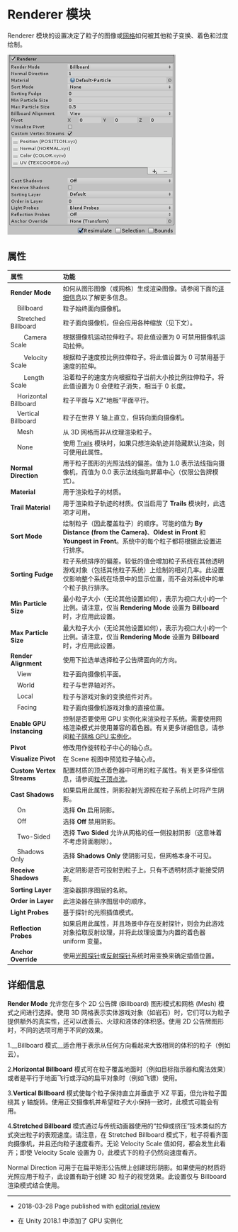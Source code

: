 # Renderer 模块

Renderer 模块的设置决定了粒子的图像或[网格](class-Mesh.html)如何被其他粒子变换、着色和过度绘制。

![](../uploads/Main/PartSysRendererModule-0.png) 

## 属性

| **属性**| **功能** |
|:---|:---| 
| __Render Mode__| 如何从图形图像（或网格）生成渲染图像。请参阅下面的[详细信息](#Details)以了解更多信息。 |
|&nbsp;&nbsp;&nbsp;&nbsp;Billboard| 粒子始终面向摄像机。 |
|&nbsp;&nbsp;&nbsp;&nbsp;Stretched Billboard| 粒子面向摄像机，但会应用各种缩放（见下文）。 |
|&nbsp;&nbsp;&nbsp;&nbsp;&nbsp;&nbsp;&nbsp;&nbsp;Camera Scale| 根据摄像机运动拉伸粒子。将此值设置为 0 可禁用摄像机运动拉伸。 |
|&nbsp;&nbsp;&nbsp;&nbsp;&nbsp;&nbsp;&nbsp;&nbsp;Velocity Scale| 根据粒子速度按比例拉伸粒子。将此值设置为 0 可禁用基于速度的拉伸。 |
|&nbsp;&nbsp;&nbsp;&nbsp;&nbsp;&nbsp;&nbsp;&nbsp;Length Scale| 沿着粒子的速度方向根据粒子当前大小按比例拉伸粒子。将此值设置为 0 会使粒子消失，相当于 0 长度。 |
|&nbsp;&nbsp;&nbsp;&nbsp;Horizontal Billboard| 粒子平面与 XZ“地板”平面平行。 |
|&nbsp;&nbsp;&nbsp;&nbsp;Vertical Billboard| 粒子在世界 Y 轴上直立，但转向面向摄像机。 |
|&nbsp;&nbsp;&nbsp;&nbsp;Mesh| 从 3D 网格而非从纹理渲染粒子。 |
|&nbsp;&nbsp;&nbsp;&nbsp;None| 使用 [Trails](PartSysTrailsModule.html) 模块时，如果只想渲染轨迹并隐藏默认渲染，则可使用此属性。 |
| __Normal Direction__| 用于粒子图形的光照法线的偏差。值为 1.0 表示法线指向摄像机，而值为 0.0 表示法线指向屏幕中心（仅限公告牌模式）。 |
| __Material__| 用于渲染粒子的材质。 |
| __Trail Material__| 用于渲染粒子轨迹的材质。仅当启用了 __Trails__ 模块时，此选项才可用。 |
| __Sort Mode__| 绘制粒子（因此覆盖粒子）的顺序。可能的值为 __By Distance (from the Camera)__、__Oldest in Front__ 和 __Youngest in Front__。系统中的每个粒子都将根据此设置进行排序。 |
| __Sorting Fudge__| 粒子系统排序的偏差。较低的值会增加粒子系统在其他透明游戏对象（包括其他粒子系统）上绘制的相对几率。此设置仅影响整个系统在场景中的显示位置，而不会对系统中的单个粒子执行排序。 |
| __Min Particle Size__| 最小粒子大小（无论其他设置如何），表示为视口大小的一个比例。请注意，仅当 __Rendering Mode__ 设置为 __Billboard__ 时，才应用此设置。 |
| __Max Particle Size__| 最大粒子大小（无论其他设置如何），表示为视口大小的一个比例。请注意，仅当 __Rendering Mode__ 设置为 __Billboard__ 时，才应用此设置。 |
| __Render Alignment__| 使用下拉选单选择粒子公告牌面向的方向。 |
|&nbsp;&nbsp;&nbsp;&nbsp;View| 粒子面向摄像机平面。 |
|&nbsp;&nbsp;&nbsp;&nbsp;World| 粒子与世界轴对齐。 |
|&nbsp;&nbsp;&nbsp;&nbsp;Local| 粒子与游戏对象的变换组件对齐。|
|&nbsp;&nbsp;&nbsp;&nbsp;Facing| 粒子面向摄像机游戏对象的直接位置。 |
| __Enable GPU Instancing__| 控制是否要使用 GPU 实例化来渲染粒子系统。需要使用网格渲染模式并使用兼容的着色器。有关更多详细信息，请参阅[粒子网格 GPU 实例化](PartSysInstancing.html)。 |
| __Pivot__| 修改用作旋转粒子中心的轴心点。 |
| __Visualize Pivot__| 在 Scene 视图中预览粒子轴心点。 |
| __Custom Vertex Streams__| 配置材质的顶点着色器中可用的粒子属性。有关更多详细信息，请参阅[粒子顶点流](PartSysVertexStreams.html)。 |
| __Cast Shadows__| 如果启用此属性，阴影投射光源照在粒子系统上时将产生阴影。 |
|&nbsp;&nbsp;&nbsp;&nbsp;On| 选择 __On__ 启用阴影。  |
|&nbsp;&nbsp;&nbsp;&nbsp;Off| 选择 __Off__ 禁用阴影。 |
|&nbsp;&nbsp;&nbsp;&nbsp;Two-Sided| 选择 __Two Sided__ 允许从网格的任一侧投射阴影（这意味着不考虑背面剔除）。 |
|&nbsp;&nbsp;&nbsp;&nbsp;Shadows Only| 选择 __Shadows Only__ 使阴影可见，但网格本身不可见。 |
| __Receive Shadows__| 决定阴影是否可投射到粒子上。只有不透明材质才能接受阴影。 |
| __Sorting Layer__| 渲染器排序图层的名称。 |
| __Order in Layer__| 此渲染器在排序图层中的顺序。 |
| __Light Probes__| 基于探针的光照插值模式。 |
| __Reflection Probes__| 如果启用此属性，并且场景中存在反射探针，则会为此游戏对象拾取反射纹理，并将此纹理设置为内置的着色器 uniform 变量。 |
| __Anchor Override__| 使用[光照探针](LightProbes.html)或[反射探针](ReflectionProbes.html)系统时用变换来确定插值位置。 |

<a name="Details"> </a> 
## 详细信息

__Render Mode__ 允许您在多个 2D 公告牌 (Billboard) 图形模式和网格 (Mesh) 模式之间进行选择。使用 3D 网格表示实体游戏对象（如岩石）时，它们可以为粒子提供额外的真实性，还可以改善云、火球和液体的体积感。使用 2D 公告牌图形时，不同的选项可用于不同的效果。

1.__Billboard 模式__适合用于表示从任何方向看起来大致相同的体积的粒子（例如云）。

2.__Horizontal Billboard__ 模式可在粒子覆盖地面时（例如目标指示器和魔法效果）或者是平行于地面飞行或浮动的扁平对象时（例如飞镖）使用。

3.__Vertical Billboard__ 模式使每个粒子保持直立并垂直于 XZ 平面，但允许粒子围绕其 y 轴旋转。使用正交摄像机并希望粒子大小保持一致时，此模式可能会有用。

4.__Stretched Billboard__ 模式通过与传统动画器使用的“拉伸或挤压”技术类似的方式突出粒子的表观速度。请注意，在 Stretched Billboard 模式下，粒子将看齐面向摄像机，并且还向粒子速度看齐。无论 Velocity Scale 值如何，都会发生此看齐；即使 Velocity Scale 设置为 0，此模式下的粒子仍然向速度看齐。

Normal Direction 可用于在扁平矩形公告牌上创建球形阴影。如果使用的材质将光照应用于粒子，此设置有助于创建 3D 粒子的视觉效果。此设置仅与 Billboard 渲染模式结合使用。

---
* <span class="page-edit">2018-03-28  Page published with [editorial review](DocumentationEditorialReview.html)
</span>

* <span class="page-history">在 Unity 2018.1 中添加了 GPU 实例化</span>

